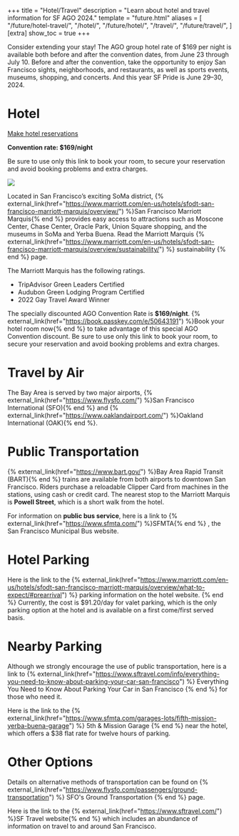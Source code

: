 +++
title = "Hotel/Travel"
description = "Learn about hotel and travel information for SF AGO 2024."
template = "future.html"
aliases = [
  "/future/hotel-travel/",
  "/hotel/",
  "/future/hotel/",
  "/travel/",
  "/future/travel/",
]
[extra]
show_toc = true
+++

Consider extending your stay! The AGO group hotel rate of $169 per night is available both before
and after the convention dates, from June 23 through July 10. Before and after the convention, take
the opportunity to enjoy San Francisco sights, neighborhoods, and restaurants, as well as sports
events, museums, shopping, and concerts. And this year SF Pride is June 29–30, 2024.

# Hotel

<div class="action-panel">
<a class="fancy-button" href="https://book.passkey.com/e/50643191" rel="external" target="_blank">Make hotel reservations</a>

**Convention rate: $169/night**

Be sure to use only this link to book your room, to secure your reservation and avoid booking
problems and extra charges.

</div>

<div class="centered">
<img class="framed-photo not-too-big" src="/img/marriott-marquis.jpg" style="aspect-ratio: 800 / 450">
</div>

<p></p>


Located in San Francisco’s exciting SoMa district,
{% external_link(href="https://www.marriott.com/en-us/hotels/sfodt-san-francisco-marriott-marquis/overview/") %}San Francisco Marriott Marquis{% end %}
provides easy access to attractions such as Moscone Center, Chase Center, Oracle Park, Union Square
shopping, and the museums in SoMa and Yerba Buena. Read the Marriott Marquis
{% external_link(href="https://www.marriott.com/en-us/hotels/sfodt-san-francisco-marriott-marquis/overview/sustainability/") %}
sustainability
{% end %}
page.

The Marriott Marquis has the following ratings.
* TripAdvisor Green Leaders Certified
* Audubon Green Lodging Program Certified
* 2022 Gay Travel Award Winner

The specially discounted AGO Convention Rate is **$169/night**.
{% external_link(href="https://book.passkey.com/e/50643191") %}Book your hotel room now{% end %}
to take advantage of this special AGO Convention discount. Be sure to use only this link to book
your room, to secure your reservation and avoid booking problems and extra charges.

# Travel by Air

The Bay Area is served by two major airports,
{% external_link(href="https://www.flysfo.com/") %}San Francisco International (SFO){% end %}
and
{% external_link(href="https://www.oaklandairport.com/") %}Oakland International (OAK){% end %}.

# Public Transportation

{% external_link(href="https://www.bart.gov/") %}Bay Area Rapid Transit (BART){% end %}
trains are available from both airports to downtown San Francisco. Riders purchase a reloadable
Clipper Card from machines in the stations, using cash or credit card. The nearest stop to the
Marriott Marquis is **Powell Street**, which is a short walk from the hotel.

For information on **public bus service**, here is a link to
{% external_link(href="https://www.sfmta.com/") %}SFMTA{% end %}
, the San Francisco Municipal Bus website.

# Hotel Parking

Here is the link to the
{% external_link(href="https://www.marriott.com/en-us/hotels/sfodt-san-francisco-marriott-marquis/overview/what-to-expect/#prearrival") %}
parking information on the hotel website.
{% end %}
Currently, the cost is $91.20/day for valet parking, which is the only parking option at the hotel
and is available on a first come/first served basis.

# Nearby Parking

Although we strongly encourage the use of public transportation, here is a link to
{% external_link(href="https://www.sftravel.com/info/everything-you-need-to-know-about-parking-your-car-san-francisco") %}
Everything You Need to Know About Parking Your Car in San Francisco
{% end %}
for those who need it.

Here is the link to the
{% external_link(href="https://www.sfmta.com/garages-lots/fifth-mission-yerba-buena-garage") %}
5th & Mission Garage
{% end %}
near the hotel, which offers a $38 flat rate for twelve hours of parking.

# Other Options

Details on alternative methods of transportation can be found on
{% external_link(href="https://www.flysfo.com/passengers/ground-transportation") %}
SFO's Ground Transportation
{% end %}
page.

Here is the link to the
{% external_link(href="https://www.sftravel.com/") %}SF Travel website{% end %}
which includes an abundance of information on travel to and around San Francisco.

<div class="bottom-ad">
  <div class="bottom-ad-placeholder"></div>
</div>
